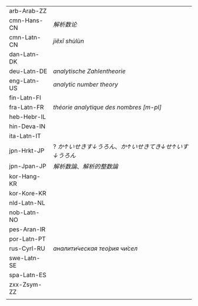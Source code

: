 | | |
|-|-|
| arb-Arab-ZZ |  |
| cmn-Hans-CN | _解析数论_ |
| cmn-Latn-CN | _jiěxī shùlùn_ |
| dan-Latn-DK |  |
| deu-Latn-DE | _analytische Zahlentheorie_ |
| eng-Latn-US | _analytic number theory_ |
| fin-Latn-FI |  |
| fra-Latn-FR | _théorie analytique des nombres [m-pl]_ |
| heb-Hebr-IL |  |
| hin-Deva-IN |  |
| ita-Latn-IT |  |
| jpn-Hrkt-JP | ? _か↑いせきす↓うろん_、_か↑いせきてき↓せ↑いす↓うろん_ |
| jpn-Jpan-JP | _解析数論_、_解析的整数論_ |
| kor-Hang-KR |  |
| kor-Kore-KR |  |
| nld-Latn-NL |  |
| nob-Latn-NO |  |
| pes-Aran-IR |  |
| por-Latn-PT |  |
| rus-Cyrl-RU | _аналити́ческая тео́рия чи́сел_ |
| swe-Latn-SE |  |
| spa-Latn-ES |  |
| zxx-Zsym-ZZ |  |
|  |  |
